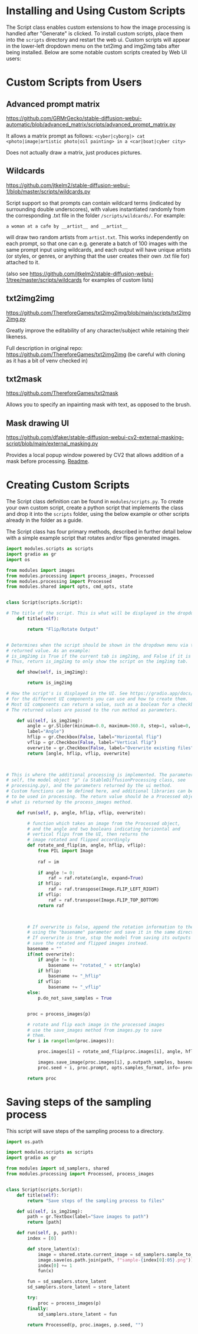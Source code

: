 # Installing and Using Custom Scripts

The Script class enables custom extensions to how the image processing is handled after "Generate" is clicked. To install custom scripts, place them into the `scripts` directory and restart the web ui. Custom scripts will appear in the lower-left dropdown menu on the txt2img and img2img tabs after being installed. Below are some notable custom scripts created by Web UI users:

# Custom Scripts from Users

## Advanced prompt matrix
https://github.com/GRMrGecko/stable-diffusion-webui-automatic/blob/advanced_matrix/scripts/advanced_prompt_matrix.py

It allows a matrix prompt as follows:
`<cyber|cyborg|> cat <photo|image|artistic photo|oil painting> in a <car|boat|cyber city>`

Does not actually draw a matrix, just produces pictures.

## Wildcards
https://github.com/jtkelm2/stable-diffusion-webui-1/blob/master/scripts/wildcards.py

Script support so that prompts can contain wildcard terms (indicated by surrounding double underscores), with values instantiated randomly from the corresponding .txt file in the folder `/scripts/wildcards/`. For example:

`a woman at a cafe by __artist__ and __artist__`

will draw two random artists from `artist.txt`. This works independently on each prompt, so that one can e.g. generate a batch of 100 images with the same prompt input using wildcards, and each output will have unique artists (or styles, or genres, or anything that the user creates their own .txt file for) attached to it.

(also see https://github.com/jtkelm2/stable-diffusion-webui-1/tree/master/scripts/wildcards for examples of custom lists)

## txt2img2img 
https://github.com/ThereforeGames/txt2img2img/blob/main/scripts/txt2img2img.py

Greatly improve the editability of any character/subject while retaining their likeness.

Full description in original repo: https://github.com/ThereforeGames/txt2img2img (be careful with cloning as it has a bit of venv checked in)

## txt2mask
https://github.com/ThereforeGames/txt2mask

Allows you to specify an inpainting mask with text, as opposed to the brush.

## Mask drawing UI
https://github.com/dfaker/stable-diffusion-webui-cv2-external-masking-script/blob/main/external_masking.py

Provides a local popup window powered by CV2 that allows addition of a mask before processing. [Readme](https://github.com/dfaker/stable-diffusion-webui-cv2-external-masking-script).

# Creating Custom Scripts

The Script class definition can be found in `modules/scripts.py`. To create your own custom script, create a python script that implements the class and drop it into the `scripts` folder, using the below example or other scripts already in the folder as a guide. 

The Script class has four primary methods, described in further detail below with a simple example script that rotates and/or flips generated images.

```python
import modules.scripts as scripts
import gradio as gr
import os

from modules import images
from modules.processing import process_images, Processed
from modules.processing import Processed
from modules.shared import opts, cmd_opts, state


class Script(scripts.Script):  

# The title of the script. This is what will be displayed in the dropdown menu.
    def title(self):

        return "Flip/Rotate Output"


# Determines when the script should be shown in the dropdown menu via the 
# returned value. As an example:
# is_img2img is True if the current tab is img2img, and False if it is txt2img.
# Thus, return is_img2img to only show the script on the img2img tab.

    def show(self, is_img2img):

        return is_img2img

# How the script's is displayed in the UI. See https://gradio.app/docs/#components
# for the different UI components you can use and how to create them.
# Most UI components can return a value, such as a boolean for a checkbox.
# The returned values are passed to the run method as parameters.

    def ui(self, is_img2img):
        angle = gr.Slider(minimum=0.0, maximum=360.0, step=1, value=0,
        label="Angle")
        hflip = gr.Checkbox(False, label="Horizontal flip")
        vflip = gr.Checkbox(False, label="Vertical flip")
        overwrite = gr.Checkbox(False, label="Overwrite existing files")
        return [angle, hflip, vflip, overwrite]

  

# This is where the additional processing is implemented. The parameters include
# self, the model object "p" (a StableDiffusionProcessing class, see
# processing.py), and the parameters returned by the ui method.
# Custom functions can be defined here, and additional libraries can be imported 
# to be used in processing. The return value should be a Processed object, which is
# what is returned by the process_images method.

    def run(self, p, angle, hflip, vflip, overwrite):

        # function which takes an image from the Processed object, 
        # and the angle and two booleans indicating horizontal and
        # vertical flips from the UI, then returns the 
        # image rotated and flipped accordingly
        def rotate_and_flip(im, angle, hflip, vflip):
            from PIL import Image
            
            raf = im
            
            if angle != 0:
                raf = raf.rotate(angle, expand=True)
            if hflip:
                raf = raf.transpose(Image.FLIP_LEFT_RIGHT)
            if vflip:
                raf = raf.transpose(Image.FLIP_TOP_BOTTOM)
            return raf

  

        # If overwrite is false, append the rotation information to the filename
        # using the "basename" parameter and save it in the same directory.
        # If overwrite is true, stop the model from saving its outputs and
        # save the rotated and flipped images instead.
        basename = ""
        if(not overwrite):
            if angle != 0:
                basename += "rotated_" + str(angle)
            if hflip:
                basename += "_hflip"
            if vflip:
                basename += "_vflip"
        else:
            p.do_not_save_samples = True


        proc = process_images(p)

        # rotate and flip each image in the processed images
        # use the save_images method from images.py to save
        # them.
        for i in range(len(proc.images)):

            proc.images[i] = rotate_and_flip(proc.images[i], angle, hflip, vflip)

            images.save_image(proc.images[i], p.outpath_samples, basename,
            proc.seed + i, proc.prompt, opts.samples_format, info= proc.info, p=p)

        return proc
```


# Saving steps of the sampling process
This script will save steps of the sampling process to a directory.
```python
import os.path

import modules.scripts as scripts
import gradio as gr

from modules import sd_samplers, shared
from modules.processing import Processed, process_images


class Script(scripts.Script):
    def title(self):
        return "Save steps of the sampling process to files"

    def ui(self, is_img2img):
        path = gr.Textbox(label="Save images to path")
        return [path]

    def run(self, p, path):
        index = [0]

        def store_latent(x):
            image = shared.state.current_image = sd_samplers.sample_to_image(x)
            image.save(os.path.join(path, f"sample-{index[0]:05}.png"))
            index[0] += 1
            fun(x)

        fun = sd_samplers.store_latent
        sd_samplers.store_latent = store_latent

        try:
            proc = process_images(p)
        finally:
            sd_samplers.store_latent = fun

        return Processed(p, proc.images, p.seed, "")
```